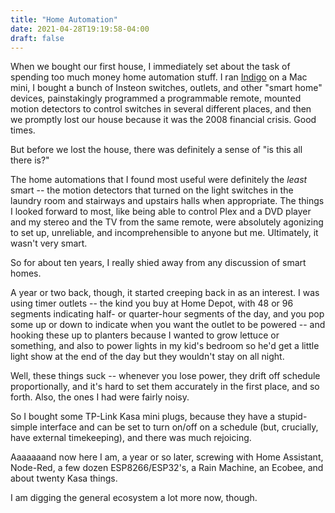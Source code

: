 ```yaml
---
title: "Home Automation"
date: 2021-04-28T19:19:58-04:00
draft: false
---
```

When we bought our first house, I immediately set about the task of spending too much money home automation stuff.  I ran [Indigo](https://www.indigodomo.com/) on a Mac mini, I bought a bunch of Insteon switches, outlets, and other "smart home" devices, painstakingly programmed a programmable remote, mounted motion detectors to control switches in several different places, and then we promptly lost our house because it was the 2008 financial crisis.  Good times.

But before we lost the house, there was definitely a sense of "is this all there is?"

The home automations that I found most useful were definitely the _least_ smart -- the motion detectors that turned on the light switches in the laundry room and stairways and upstairs halls when appropriate.  The things I looked forward to most, like being able to control Plex and a DVD player and my stereo and the TV from the same remote, were absolutely agonizing to set up, unreliable, and incomprehensible to anyone but me.  Ultimately, it wasn't very smart.

So for about ten years, I really shied away from any discussion of smart homes.

A year or two back, though, it started creeping back in as an interest.  I was using timer outlets -- the kind you buy at Home Depot, with 48 or 96 segments indicating half- or quarter-hour segments of the day, and you pop some up or down to indicate when you want the outlet to be powered -- and hooking these up to planters because I wanted to grow lettuce or something, and also to power lights in my kid's bedroom so he'd get a little light show at the end of the day but they wouldn't stay on all night.

Well, these things suck -- whenever you lose power, they drift off schedule proportionally, and it's hard to set them accurately in the first place, and so forth.  Also, the ones I had were fairly noisy.

So I bought some TP-Link Kasa mini plugs, because they have a stupid-simple interface and can be set to turn on/off on a schedule (but, crucially, have external timekeeping), and there was much rejoicing.

Aaaaaaand now here I am, a year or so later, screwing with Home Assistant, Node-Red, a few dozen ESP8266/ESP32's, a Rain Machine, an Ecobee, and about twenty Kasa things.

I am digging the general ecosystem a lot more now, though.
